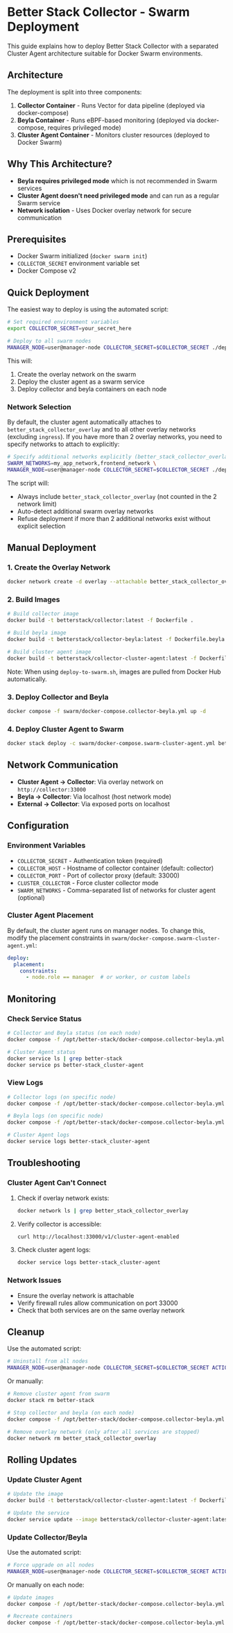 # Better Stack Collector - Swarm Deployment

This guide explains how to deploy Better Stack Collector with a separated Cluster Agent architecture suitable for Docker Swarm environments.

## Architecture

The deployment is split into three components:

1. **Collector Container** - Runs Vector for data pipeline (deployed via docker-compose)
2. **Beyla Container** - Runs eBPF-based monitoring (deployed via docker-compose, requires privileged mode)
3. **Cluster Agent Container** - Monitors cluster resources (deployed to Docker Swarm)

## Why This Architecture?

- **Beyla requires privileged mode** which is not recommended in Swarm services
- **Cluster Agent doesn't need privileged mode** and can run as a regular Swarm service
- **Network isolation** - Uses Docker overlay network for secure communication

## Prerequisites

- Docker Swarm initialized (`docker swarm init`)
- `COLLECTOR_SECRET` environment variable set
- Docker Compose v2

## Quick Deployment

The easiest way to deploy is using the automated script:

```bash
# Set required environment variables
export COLLECTOR_SECRET=your_secret_here

# Deploy to all swarm nodes
MANAGER_NODE=user@manager-node COLLECTOR_SECRET=$COLLECTOR_SECRET ./deploy-to-swarm.sh
```

This will:
1. Create the overlay network on the swarm
2. Deploy the cluster agent as a swarm service
3. Deploy collector and beyla containers on each node

### Network Selection

By default, the cluster agent automatically attaches to `better_stack_collector_overlay` and to all other overlay networks (excluding `ingress`).
If you have more than 2 overlay networks, you need to specify networks to attach to explicitly:

```bash
# Specify additional networks explicitly (better_stack_collector_overlay is added automatically)
SWARM_NETWORKS=my_app_network,frontend_network \
MANAGER_NODE=user@manager-node COLLECTOR_SECRET=$COLLECTOR_SECRET ./deploy-to-swarm.sh
```

The script will:
- Always include `better_stack_collector_overlay` (not counted in the 2 network limit)
- Auto-detect additional swarm overlay networks
- Refuse deployment if more than 2 additional networks exist without explicit selection

## Manual Deployment

### 1. Create the Overlay Network

```bash
docker network create -d overlay --attachable better_stack_collector_overlay
```

### 2. Build Images

```bash
# Build collector image
docker build -t betterstack/collector:latest -f Dockerfile .

# Build beyla image  
docker build -t betterstack/collector-beyla:latest -f Dockerfile.beyla .

# Build cluster agent image
docker build -t betterstack/collector-cluster-agent:latest -f Dockerfile.cluster-agent .
```

Note: When using `deploy-to-swarm.sh`, images are pulled from Docker Hub automatically.

### 3. Deploy Collector and Beyla

```bash
docker compose -f swarm/docker-compose.collector-beyla.yml up -d
```

### 4. Deploy Cluster Agent to Swarm

```bash
docker stack deploy -c swarm/docker-compose.swarm-cluster-agent.yml better-stack
```

## Network Communication

- **Cluster Agent → Collector**: Via overlay network on `http://collector:33000`
- **Beyla → Collector**: Via localhost (host network mode)
- **External → Collector**: Via exposed ports on localhost

## Configuration

### Environment Variables

- `COLLECTOR_SECRET` - Authentication token (required)
- `COLLECTOR_HOST` - Hostname of collector container (default: collector)
- `COLLECTOR_PORT` - Port of collector proxy (default: 33000)
- `CLUSTER_COLLECTOR` - Force cluster collector mode
- `SWARM_NETWORKS` - Comma-separated list of networks for cluster agent (optional)

### Cluster Agent Placement

By default, the cluster agent runs on manager nodes. To change this, modify the placement constraints in `swarm/docker-compose.swarm-cluster-agent.yml`:

```yaml
deploy:
  placement:
    constraints:
      - node.role == manager  # or worker, or custom labels
```

## Monitoring

### Check Service Status

```bash
# Collector and Beyla status (on each node)
docker compose -f /opt/better-stack/docker-compose.collector-beyla.yml ps

# Cluster Agent status
docker service ls | grep better-stack
docker service ps better-stack_cluster-agent
```

### View Logs

```bash
# Collector logs (on specific node)
docker compose -f /opt/better-stack/docker-compose.collector-beyla.yml logs collector

# Beyla logs (on specific node)
docker compose -f /opt/better-stack/docker-compose.collector-beyla.yml logs beyla

# Cluster Agent logs
docker service logs better-stack_cluster-agent
```

## Troubleshooting

### Cluster Agent Can't Connect

1. Check if overlay network exists:
   ```bash
   docker network ls | grep better_stack_collector_overlay
   ```

2. Verify collector is accessible:
   ```bash
   curl http://localhost:33000/v1/cluster-agent-enabled
   ```

3. Check cluster agent logs:
   ```bash
   docker service logs better-stack_cluster-agent
   ```

### Network Issues

- Ensure the overlay network is attachable
- Verify firewall rules allow communication on port 33000
- Check that both services are on the same overlay network

## Cleanup

Use the automated script:

```bash
# Uninstall from all nodes
MANAGER_NODE=user@manager-node COLLECTOR_SECRET=$COLLECTOR_SECRET ACTION=uninstall ./deploy-to-swarm.sh
```

Or manually:

```bash
# Remove cluster agent from swarm
docker stack rm better-stack

# Stop collector and beyla (on each node)
docker compose -f /opt/better-stack/docker-compose.collector-beyla.yml down

# Remove overlay network (only after all services are stopped)
docker network rm better_stack_collector_overlay
```

## Rolling Updates

### Update Cluster Agent

```bash
# Update the image
docker build -t betterstack/collector-cluster-agent:latest -f Dockerfile.cluster-agent .

# Update the service
docker service update --image betterstack/collector-cluster-agent:latest better-stack_cluster-agent
```

### Update Collector/Beyla

Use the automated script:

```bash
# Force upgrade on all nodes
MANAGER_NODE=user@manager-node COLLECTOR_SECRET=$COLLECTOR_SECRET ACTION=force_upgrade ./deploy-to-swarm.sh
```

Or manually on each node:

```bash
# Update images
docker compose -f /opt/better-stack/docker-compose.collector-beyla.yml pull

# Recreate containers
docker compose -f /opt/better-stack/docker-compose.collector-beyla.yml up -d
```